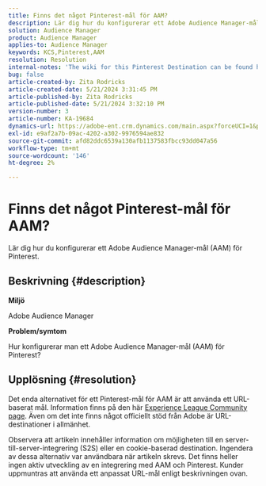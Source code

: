 ```yaml
---
title: Finns det något Pinterest-mål för AAM?
description: Lär dig hur du konfigurerar ett Adobe Audience Manager-mål (AAM) för Pinterest.
solution: Audience Manager
product: Audience Manager
applies-to: Audience Manager
keywords: KCS,Pinterest,AAM
resolution: Resolution
internal-notes: 'The wiki for this Pinterest Destination can be found here: https://wiki.corp.adobe.com/display/MCPI/Pinterest+-+AAM+Destination+-+IN+DEVELOPMENT'
bug: false
article-created-by: Zita Rodricks
article-created-date: 5/21/2024 3:31:45 PM
article-published-by: Zita Rodricks
article-published-date: 5/21/2024 3:32:10 PM
version-number: 3
article-number: KA-19684
dynamics-url: https://adobe-ent.crm.dynamics.com/main.aspx?forceUCI=1&pagetype=entityrecord&etn=knowledgearticle&id=0118e237-8717-ef11-9f89-6045bd06eea5
exl-id: e9af2a7b-09ac-4202-a302-9976594ae832
source-git-commit: afd82ddc6539a130afb1137583fbcc93dd047a56
workflow-type: tm+mt
source-wordcount: '146'
ht-degree: 2%

---
```


# Finns det något Pinterest-mål för AAM?


Lär dig hur du konfigurerar ett Adobe Audience Manager-mål (AAM) för Pinterest.

## Beskrivning {#description}


<b>Miljö</b>

Adobe Audience Manager

<b>Problem/symtom</b>

Hur konfigurerar man ett Adobe Audience Manager-mål (AAM) för Pinterest?


## Upplösning {#resolution}


Det enda alternativet för ett Pinterest-mål för AAM är att använda ett URL-baserat mål. Information finns på den här [Experience League Community page](https://experienceleaguecommunities.adobe.com/t5/adobe-audience-manager-questions/pinterest-destination/td-p/434687). Även om det inte finns något officiellt stöd från Adobe är URL-destinationer i allmänhet.

Observera att artikeln innehåller information om möjligheten till en server-till-server-integrering (S2S) eller en cookie-baserad destination. Ingendera av dessa alternativ var användbara när artikeln skrevs. Det finns heller ingen aktiv utveckling av en integrering med AAM och Pinterest. Kunder uppmuntras att använda ett anpassat URL-mål enligt beskrivningen ovan.

